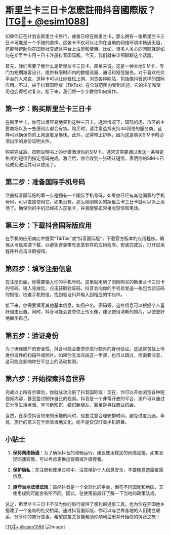 # 斯里兰卡三日卡怎麽註冊抖音國際版？[[TG💪+ @esim1088](https://t.me/s/esim1088)]

如果你正在计划去斯里兰卡旅行，或者已经在斯里兰卡，那么拥有一张斯里兰卡三日卡可能是一个不错的选择。这张卡不仅可以让你在当地的网络环境中畅通无阻，还能够帮助你在国际社交媒体平台上注册和使用。比如，很多人关心的问题就是如何在斯里兰卡用三日卡注册抖音国际版。今天，我们就来详细聊聊这个话题。

首先，我们需要了解什么是斯里兰卡三日卡。简单来说，这是一种本地SIM卡，专门为短期游客设计，提供有限时间内的数据流量、通话和短信服务。对于喜欢社交平台的人来说，这种卡可以让你轻松上网，浏览各种网站，包括像抖音这样的国际应用。不过，由于抖音国际版（TikTok）在全球范围内受到欢迎，它的注册和使用也变得相对复杂。接下来，我们将一步步教你如何操作。

## 第一步：购买斯里兰卡三日卡

在斯里兰卡，你可以很容易地买到这种三日卡。通常情况下，国际机场、市区的主要商场以及一些便利店都会有售。购买时，请注意选择支持4G网络的服务商，这样可以确保你的上网速度足够快。此外，记得带上护照，因为这是购买SIM卡时必须出示的身份证明文件。

购买完成后，按照说明书上的步骤激活你的SIM卡。通常这需要通过发送一条特定格式的短信到指定号码完成。激活后，你会收到一张确认短信，表明你的SIM卡已经成功激活并可以使用了。

## 第二步：准备国际手机号码

注册抖音国际版的第一步是拥有一个国际手机号码。如果你已经有其他国家的手机号码，可以直接使用它。如果没有，那么刚刚购买的斯里兰卡三日卡就可以派上用场了。确保你的手机已经插入这张卡，并且能够正常接收短信和电话。

## 第三步：下载抖音国际版应用

在手机的应用商店中搜索“TikTok”或“抖音国际版”，下载官方版本的应用程序。确保从可信来源下载，以避免安装带有恶意软件的应用程序。安装完成后，打开应用程序并点击注册按钮。

## 第四步：填写注册信息

在注册页面，你需要输入你的手机号码。这里就用到了刚刚购买的斯里兰卡三日卡的号码。输入完成后，点击获取验证码。抖音会向你的手机号发送一条包含验证码的短信。检查手机短信，找到验证码并输入到相应的字段中。

接下来，你需要填写其他基本信息，如用户名、密码等。这些信息可以根据个人喜好自由设置。同时，抖音可能会要求你上传头像，建议使用清晰的照片，以便更好地展示自己。

## 第五步：验证身份

为了确保账户的安全性，抖音可能会要求你进行额外的身份验证。这通常包括上传身份证件的扫描件或照片。如果你无法完成这一步骤，也可以跳过，但需要注意，这可能会影响你在平台上的活动权限。

## 第六步：开始探索抖音世界

完成以上所有步骤后，你就成功注册了抖音国际版！现在，你可以开始浏览各种短视频内容，甚至尝试制作自己的视频。抖音是一个非常开放的平台，用户可以通过它分享生活点滴、学习新知识、结识新朋友，甚至是寻找商业机会。

当然，在享受抖音带来的乐趣的同时，也要注意合理安排时间，避免过度沉迷。毕竟，旅行的意义在于体验当地文化，而不是仅仅盯着手机屏幕。

## 小贴士

1. **保持网络畅通**：为了确保抖音的流畅运行，建议使用稳定的网络连接。如果发现网速较慢，可以考虑更换运营商或升级套餐。
   
2. **保护隐私**：在注册和使用过程中，注意保护个人信息安全，不要随意透露敏感信息。

3. **遵守当地法律法规**：虽然抖音是一个全球化的平台，但在不同国家和地区，其使用规则可能会有所不同。因此，在使用前最好了解一下当地的政策法规。

总之，斯里兰卡三日卡不仅为你的旅行提供了便利的通信工具，也为你在异国他乡搭建了一个全新的社交桥梁。通过抖音国际版，你可以与世界各地的人们建立联系，分享你的旅行故事。希望这篇文章能帮助你顺利注册并开始你的抖音之旅！

[[TG💪+ @esim1088](https://t.me/s/esim1088) ![Image](https://i.postimg.cc/4NQfJmqS/Snipaste-2025-05-13-00-14-12.png)]